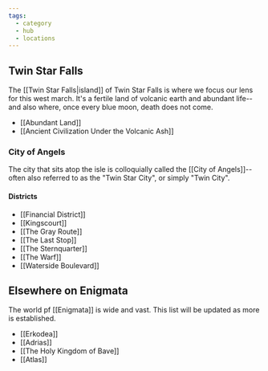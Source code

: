 ```yaml
---
tags:
  - category
  - hub
  - locations
---
```

## Twin Star Falls
The [[Twin Star Falls|island]] of Twin Star Falls is where we focus our lens for this west march. It's a fertile land of volcanic earth and abundant life-- and also where, once every blue moon, death does not come.
* [[Abundant Land]]
* [[Ancient Civilization Under the Volcanic Ash]]
### City of Angels
The city that sits atop the isle is colloquially called the [[City of Angels]]-- often also referred to as the "Twin Star City", or simply "Twin City".
#### Districts
* [[Financial District]]
* [[Kingscourt]]
* [[The Gray Route]]
* [[The Last Stop]]
* [[The Sternquarter]]
* [[The Warf]]
* [[Waterside Boulevard]]

## Elsewhere on Enigmata
The world pf [[Enigmata]] is wide and vast. This list will be updated as more is established.
* [[Erkodea]]
* [[Adrias]]
* [[The Holy Kingdom of Bave]]
* [[Atlas]]
